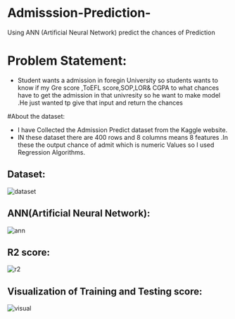 # Admisssion-Prediction-
Using ANN (Artificial Neural Network) predict the chances of Prediction

# Problem Statement:
- Student wants a admission in foregin University so students wants to know if my Gre score ,ToEFL score,SOP,LOR& CGPA to what chances have to get the admission in   that univresity so he want to make model .He just wanted tp give that input and return the chances

#About the dataset:
- I have Collected the Admission Predict dataset from  the Kaggle website.
- IN these dataset there are 400 rows  and 8 columns means 8 features .In these the output chance of admit which is numeric Values so I used Regression Algorithms.

## Dataset:
![dataset](https://user-images.githubusercontent.com/105968767/215756785-eb4e0eca-2981-4420-a35e-e4731a8d42c6.png)

## ANN(Artificial Neural Network):
![ann](https://user-images.githubusercontent.com/105968767/215757071-5104c8d1-b434-4afa-9bab-62002ccfa775.png)

## R2 score:
![r2](https://user-images.githubusercontent.com/105968767/215757432-4bbb2ec7-3120-4c84-9bfb-708a7bef41e8.png)

## Visualization of Training and Testing score:
![visual](https://user-images.githubusercontent.com/105968767/215757702-df6d8ec6-b970-40da-9d30-0d980230aa8b.png)
